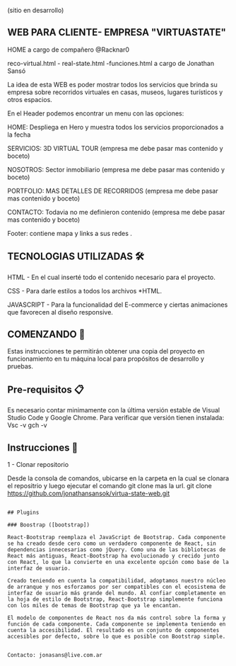 (sitio en desarrollo)
## WEB PARA CLIENTE- EMPRESA "VIRTUASTATE" 
HOME a cargo de compañero @Racknar0

reco-virtual.html - real-state.html -funciones.html a cargo de Jonathan Sansó

  La idea de esta WEB es poder mostrar todos los servicios que brinda su empresa sobre recorridos virtuales en casas, museos, lugares turísticos y otros espacios.
  
En el Header podemos encontrar un menu con las opciones:

HOME: Despliega en Hero y muestra todos los servicios proporcionados a la fecha

SERVICIOS: 3D VIRTUAL TOUR (empresa me debe pasar mas contenido y boceto)

NOSOTROS: Sector inmobiliario (empresa me debe pasar mas contenido y boceto)

PORTFOLIO: MAS DETALLES DE RECORRIDOS  (empresa me debe pasar mas contenido y boceto)

CONTACTO: Todavia no me definieron contenido (empresa me debe pasar mas contenido y boceto)

Footer: contiene mapa y  links a sus redes .

## TECNOLOGIAS UTILIZADAS 🛠️

HTML - En el cual inserté todo el contenido necesario para el proyecto. 

CSS - Para darle estilos a todos los archivos *HTML.  

JAVASCRIPT - Para la funcionalidad del E-commerce y ciertas animaciones que favorecen al diseño responsive. 

## COMENZANDO 🚀 
Estas instrucciones te permitirán obtener una copia del proyecto en funcionamiento en tu máquina local para propósitos de desarrollo y pruebas.  

## Pre-requisitos 📋 
Es necesario contar minimamente con la última versión estable de Visual Studio Code y Google Chrome. Para verificar que versión tienen instalada: 
Vsc -v 
gch -v 


## Instrucciones 🔧

1 - Clonar repositorio

Desde la consola de comandos, ubicarse en la carpeta en la cual se clonara el repositrio y luego ejecutar el comando git clone mas la url.
git clone https://github.com/jonathansansok/virtua-state-web.git

```

## Plugins

### Boostrap ([bootstrap])

React-Bootstrap reemplaza el JavaScript de Bootstrap. Cada componente se ha creado desde cero como un verdadero componente de React, sin dependencias innecesarias como jQuery. Como una de las bibliotecas de React más antiguas, React-Bootstrap ha evolucionado y crecido junto con React, lo que la convierte en una excelente opción como base de la interfaz de usuario.

Creado teniendo en cuenta la compatibilidad, adoptamos nuestro núcleo de arranque y nos esforzamos por ser compatibles con el ecosistema de interfaz de usuario más grande del mundo. Al confiar completamente en la hoja de estilo de Bootstrap, React-Bootstrap simplemente funciona con los miles de temas de Bootstrap que ya le encantan.

El modelo de componentes de React nos da más control sobre la forma y función de cada componente. Cada componente se implementa teniendo en cuenta la accesibilidad. El resultado es un conjunto de componentes accesibles por defecto, sobre lo que es posible con Bootstrap simple.


Contacto: jonasans@live.com.ar
